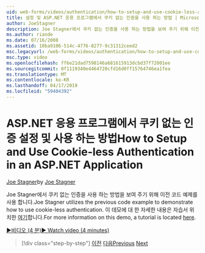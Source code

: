 ```yaml
---
uid: web-forms/videos/authentication/how-to-setup-and-use-cookie-less-authentication-in-an-aspnet-application
title: 설정 및 ASP.NET 응용 프로그램에서 쿠키 없는 인증을 사용 하는 방법 | Microsoft Docs
author: JoeStagner
description: Joe Stagner에서 쿠키 없는 인증을 사용 하는 방법을 보여 주기 위해 이전 코드 예제를 사용 합니다. 이 데모에 대 한 자세한 내용은 자습서는 다음 위치 중...
ms.author: riande
ms.date: 07/16/2008
ms.assetid: 10ba9106-514c-4776-8277-9c31312ceed2
msc.legacyurl: /web-forms/videos/authentication/how-to-setup-and-use-cookie-less-authentication-in-an-aspnet-application
msc.type: video
ms.openlocfilehash: ff6e21dad7598146a681615913dcbd37f72001ee
ms.sourcegitcommit: 0f1119340e4464720cfd16d0ff15764746ea1fea
ms.translationtype: MT
ms.contentlocale: ko-KR
ms.lasthandoff: 04/17/2019
ms.locfileid: "59404392"
---
```

# <a name="how-to-setup-and-use-cookie-less-authentication-in-an-aspnet-application"></a><span data-ttu-id="fac92-104">ASP.NET 응용 프로그램에서 쿠키 없는 인증 설정 및 사용 하는 방법</span><span class="sxs-lookup"><span data-stu-id="fac92-104">How to Setup and Use Cookie-less Authentication in an ASP.NET Application</span></span>

<span data-ttu-id="fac92-105">[Joe Stagner](https://github.com/JoeStagner)</span><span class="sxs-lookup"><span data-stu-id="fac92-105">by [Joe Stagner](https://github.com/JoeStagner)</span></span>

<span data-ttu-id="fac92-106">Joe Stagner에서 쿠키 없는 인증을 사용 하는 방법을 보여 주기 위해 이전 코드 예제를 사용 합니다.</span><span class="sxs-lookup"><span data-stu-id="fac92-106">Joe Stagner utilizes the previous code example to demonstrate how to use cookie-less authentication.</span></span> <span data-ttu-id="fac92-107">이 데모에 대 한 자세한 내용은 자습서 위치한 [여기](../../overview/older-versions-security/introduction/forms-authentication-configuration-and-advanced-topics-vb.md)합니다.</span><span class="sxs-lookup"><span data-stu-id="fac92-107">For more information on this demo, a tutorial is located [here](../../overview/older-versions-security/introduction/forms-authentication-configuration-and-advanced-topics-vb.md).</span></span>

[<span data-ttu-id="fac92-108">&#9654;비디오 (4 분)</span><span class="sxs-lookup"><span data-stu-id="fac92-108">&#9654; Watch video (4 minutes)</span></span>](https://channel9.msdn.com/Blogs/ASP-NET-Site-Videos/how-to-setup-and-use-cookie-less-authentication-in-an-aspnet-application)

> [!div class="step-by-step"]
> <span data-ttu-id="fac92-109">[이전](how-to-change-the-forms-authentication-properties.md)
> [다음](asp-forms-login-relocation.md)</span><span class="sxs-lookup"><span data-stu-id="fac92-109">[Previous](how-to-change-the-forms-authentication-properties.md)
[Next](asp-forms-login-relocation.md)</span></span>
